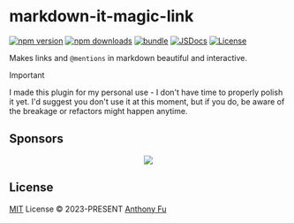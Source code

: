 # markdown-it-magic-link

[![npm version][npm-version-src]][npm-version-href]
[![npm downloads][npm-downloads-src]][npm-downloads-href]
[![bundle][bundle-src]][bundle-href]
[![JSDocs][jsdocs-src]][jsdocs-href]
[![License][license-src]][license-href]

Makes links and `@mentions` in markdown beautiful and interactive.

> [!IMPORTANT]
> I made this plugin for my personal use - I don't have time to properly polish it yet. I'd suggest you don't use it at this moment, but if you do, be aware of the breakage or refactors might happen anytime.

## Sponsors

<p align="center">
  <a href="https://cdn.jsdelivr.net/gh/antfu/static/sponsors.svg">
    <img src='https://cdn.jsdelivr.net/gh/antfu/static/sponsors.svg'/>
  </a>
</p>

## License

[MIT](./LICENSE) License © 2023-PRESENT [Anthony Fu](https://github.com/antfu)

<!-- Badges -->

[npm-version-src]: https://img.shields.io/npm/v/markdown-it-magic-link?style=flat&colorA=080f12&colorB=1fa669
[npm-version-href]: https://npmjs.com/package/markdown-it-magic-link
[npm-downloads-src]: https://img.shields.io/npm/dm/markdown-it-magic-link?style=flat&colorA=080f12&colorB=1fa669
[npm-downloads-href]: https://npmjs.com/package/markdown-it-magic-link
[bundle-src]: https://img.shields.io/bundlephobia/minzip/markdown-it-magic-link?style=flat&colorA=080f12&colorB=1fa669&label=minzip
[bundle-href]: https://bundlephobia.com/result?p=markdown-it-magic-link
[license-src]: https://img.shields.io/github/license/antfu/markdown-it-magic-link.svg?style=flat&colorA=080f12&colorB=1fa669
[license-href]: https://github.com/antfu/markdown-it-magic-link/blob/main/LICENSE
[jsdocs-src]: https://img.shields.io/badge/jsdocs-reference-080f12?style=flat&colorA=080f12&colorB=1fa669
[jsdocs-href]: https://www.jsdocs.io/package/markdown-it-magic-link
